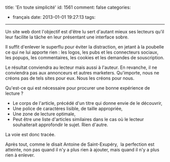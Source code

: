 title: 'En toute simplicité'
id: 1561
comment: false
categories:
  - français
date: 2013-01-01 19:27:13
tags:
---

Un site web dont l'objectif est d'être lu sert d'autant mieux ses lecteurs qu'il leur facilite la tâche en leur présentant une interface sobre.

Il suffit d'enlever le superflu pour éviter la distraction, en jetant à la poubelle ce qui ne lui apporte rien : les logos, les pubs et les connecteurs sociaux, les popups, les commentaires, les cookies et les demandes de souscription.

Le résultat conviendra au lecteur mais aussi à l'auteur. En revanche, il ne conviendra pas aux annonceurs et autres marketers. Qu'importe, nous ne créons pas de tels sites pour eux. Nous les créons pour nous.

Qu'est-ce qui est nécessaire pour procurer une bonne expérience de lecture ?

*   Le corps de l'article, précédé d'un titre qui donne envie de le découvrir,
*   Une police de caractères lisible, de taille appropriée,
*   Une zone de lecture optimale,
*   Peut être une liste d'articles similaires dans le cas où le lecteur souhaiterait approfondir le sujet.
Rien d'autre.

La voie est donc tracée.

Après tout, comme le disait Antoine de Saint-Exupéry,  la perfection est atteinte, non pas quand il n'y a plus rien à ajouter, mais quand il n'y a plus rien à enlever.

&nbsp;

<!--cforms name="Vérification"-->